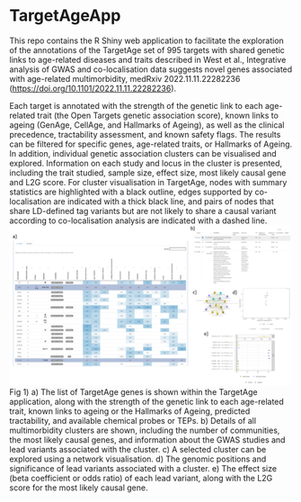 # TargetAgeApp

This repo contains the R Shiny web application to facilitate the exploration of the annotations of the TargetAge set of 995 targets with shared genetic links to age-related diseases and traits described in West et al., Integrative analysis of GWAS and co-localisation data suggests novel genes associated with age-related multimorbidity, medRxiv 2022.11.11.22282236 (https://doi.org/10.1101/2022.11.11.22282236).

Each target is annotated with the strength of the genetic link to each age-related trait (the Open Targets genetic association score), known links to ageing (GenAge, CellAge, and Hallmarks of Ageing), as well as the clinical precedence, tractability assessment, and known safety flags. The results can be filtered for specific genes, age-related traits, or Hallmarks of Ageing. In addition, individual genetic association clusters can be visualised and explored. Information on each study and locus in the cluster is presented, including the trait studied, sample size, effect size, most likely causal gene and L2G score. For cluster visualisation in TargetAge, nodes with summary statistics are highlighted with a black outline, edges supported by co-localisation are indicated with a thick black line, and pairs of nodes that share LD-defined tag variants but are not likely to share a causal variant according to co-localisation analysis are indicated with a dashed line. 
![TargetAge App Demo](app_figure.png)
Fig 1) a) The list of TargetAge genes is shown within the TargetAge application, along with the strength of the genetic link to each age-related trait, known links to ageing or the Hallmarks of Ageing, predicted tractability, and available chemical probes or TEPs. b) Details of all multimorbidity clusters are shown, including the number of communities, the most likely causal genes, and information about the GWAS studies and lead variants associated with the cluster. c) A selected cluster can be explored using a network visualisation. d) The genomic positions and significance of lead variants associated with a cluster. e) The effect size (beta coefficient or odds ratio) of each lead variant, along with the L2G score for the most likely causal gene.  
